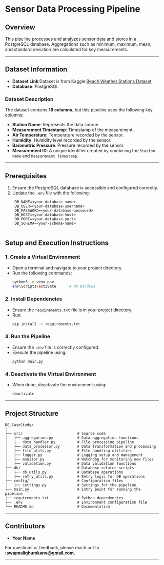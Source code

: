 
# **Sensor Data Processing Pipeline**

## **Overview**
This pipeline processes and analyzes sensor data and stores in a PostgreSQL database. Aggregations such as minimum, maximum, mean, and standard deviation are calculated for key measurements.

---

## **Dataset Information**

- **Dataset Link**:Dataset is from Kaggle [Beach Weather Stations Dataset](https://www.kaggle.com/datasets/sanjanchaudhari/beach-weather-stations)  
- **Database**: PostgreSQL  

### **Dataset Description**  
The dataset contains **18 columns**, but this pipeline uses the following key columns:  

- **Station Name**: Represents the data source.  
- **Measurement Timestamp**: Timestamp of the measurement.  
- **Air Temperature**: Temperature recorded by the sensor.  
- **Humidity**: Humidity level recorded by the sensor.  
- **Barometric Pressure**: Pressure recorded by the sensor.  
- **Measurement ID**: A unique identifier created by combining the `Station Name` and `Measurement Timestamp`.  

---

## **Prerequisites**

1. Ensure the PostgreSQL database is accessible and configured correctly.  
2. Update the `.env` file with the following:  
   ```plaintext
    DB_NAME=<your-database-name>
    DB_USER=<your-database-username>
    DB_PASSWORD=<your-database-password>
    DB_HOST=<your-database-host>
    DB_PORT=<your-database-port>
    DB_SCHEMA=<your-schema-name>
   ```

---

## **Setup and Execution Instructions**

### 1. **Create a Virtual Environment**
   - Open a terminal and navigate to your project directory.  
   - Run the following commands:  
     ```bash
     python3 -m venv env
     env\Scripts\activate      # On Windows
     ```

### 2. **Install Dependencies**
   - Ensure the `requirements.txt` file is in your project directory.  
   - Run:  
     ```bash
     pip install -r requirements.txt
     ```

### 3. **Run the Pipeline**
   - Ensure the `.env` file is correctly configured.  
   - Execute the pipeline using:  
     ```bash
     python main.py
     ```

### 4. **Deactivate the Virtual Environment**  
   - When done, deactivate the environment using:  
     ```bash
     deactivate
     ```

---

## **Project Structure**

```
DE_CaseStudy/
│
├── src/                         # Source code
│   ├── aggregation.py           # Data aggregation functions
│   ├── data_handler.py          # File processing pipeline
│   ├── data_processor.py        # Data transformation and processing
│   ├── file_utils.py            # File handling utilities
│   ├── logger.py                # Logging setup and management
│   ├── monitor.py               # Watchdog for monitoring new files
│   ├── validation.py            # Data validation functions
├── db/                          # Database related scripts
│   ├── db_utils.py              # Database operations
│   ├── retry_utils.py           # Retry logic for DB operations
├── config/                      # Configuration files
│   ├── settings.py              # Settings for the pipeline
├── main.py                      # Entry point for running the pipeline
├── requirements.txt             # Python dependencies
├── .env                         # Environment configuration file
└── README.md                    # Documentation
```

---

## **Contributors**
- **Your Name**  

For questions or feedback, please reach out to **[:swapnalighumkarw@gmail.com](mailto:swapnalighumkarw@gmail.com)**.

---
